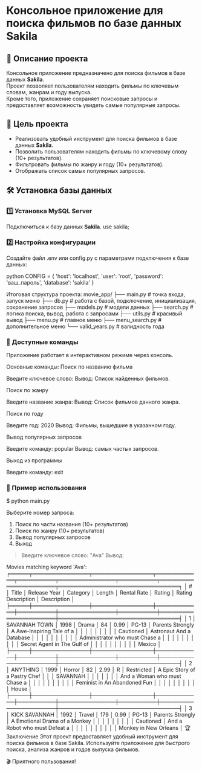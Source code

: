# Консольное приложение для поиска фильмов по базе данных Sakila

## 📌 Описание проекта
Консольное приложение предназначено для поиска фильмов в базе данных **Sakila**.  
Проект позволяет пользователям находить фильмы по ключевым словам, жанрам и году выпуска.  
Кроме того, приложение сохраняет поисковые запросы и предоставляет возможность увидеть самые популярные запросы.

## 🎯 Цель проекта
- Реализовать удобный инструмент для поиска фильмов в базе данных **Sakila**.
- Позволить пользователям находить фильмы по ключевому слову (10+ результатов).
- Фильтровать фильмы по жанру и году (10+ результатов).
- Отображать список самых популярных запросов.

## 🛠 Установка базы данных

### 1️⃣ Установка MySQL Server
Подключиться к базу данных **Sakila**.
use sakila; 

### 2️⃣  Настройка конфигурации
Создайте файл .env или config.py с параметрами подключения к базе данных:

python
CONFIG = {
    'host': 'localhost',
    'user': 'root',
    'password': 'ваш_пароль',
    'database': 'sakila'
}

Итоговая структура проекта:
movie_app/
├── main.py             # точка входа, запуск меню
├── db.py               # работа с базой, подключение, инициализация, сохранение запросов
├── models.py           # модели данных
├── search.py           # логика поиска, вывод, работа с запросами
├── utils.py            # красивый вывод
├── menu.py             # главное меню
├── menu_search.py      # дополнительное меню
└── valid_years.py      # валидность года

### 🚀 Доступные команды
Приложение работает в интерактивном режиме через консоль.

Основные команды:
Поиск по названию фильма


Введите ключевое слово: 
Вывод: Список найденных фильмов.

Поиск по жанру


Введите название жанра: 
Вывод: Список фильмов данного жанра.

Поиск по году


Введите год: 2020
Вывод: Фильмы, вышедшие в указанном году.

Вывод популярных запросов


Введите команду: popular
Вывод: самых частых запросов.

Выход из программы


Введите команду: exit

### 📌 Пример использования

$ python main.py

Выберите номер запроса:
1. Поиск по части названия (10+ результатов)
2. Поиск по жанру (10+ результатов)
3. Вывод популярных запросов
0. Выход

> Введите ключевое слово: "Ava"
Вывод:

Movies matching keyword 'Ava':
╒═════╤═══════════════╤════════════════╤════════════╤══════════╤═══════════════╤══════════╤══════════════════════╤════════════════════════════════╕
│  #  │     Title     │  Release Year  │  Category  │  Length  │  Rental Rate  │  Rating  │  Rating Description  │          Description           │
╞═════╪═══════════════╪════════════════╪════════════╪══════════╪═══════════════╪══════════╪══════════════════════╪════════════════════════════════╡
│  1  │ SAVANNAH TOWN │      1998      │   Drama    │    84    │     0.99      │  PG-13   │   Parents Strongly   │   A Awe-Inspiring Tale of a    │
│     │               │                │            │          │               │          │      Cautioned       │    Astronaut And a Database    │
│     │               │                │            │          │               │          │                      │ Administrator who must Chase a │
│     │               │                │            │          │               │          │                      │  Secret Agent in The Gulf of   │
│     │               │                │            │          │               │          │                      │             Mexico             │
├─────┼───────────────┼────────────────┼────────────┼──────────┼───────────────┼──────────┼──────────────────────┼────────────────────────────────┤
│  2  │   ANYTHING    │      1999      │   Horror   │    82    │     2.99      │    R     │      Restricted      │ A Epic Story of a Pastry Chef  │
│     │   SAVANNAH    │                │            │          │               │          │                      │  And a Woman who must Chase a  │
│     │               │                │            │          │               │          │                      │  Feminist in An Abandoned Fun  │
│     │               │                │            │          │               │          │                      │             House              │
├─────┼───────────────┼────────────────┼────────────┼──────────┼───────────────┼──────────┼──────────────────────┼────────────────────────────────┤
│  3  │ KICK SAVANNAH │      1992      │   Travel   │   179    │     0.99      │  PG-13   │   Parents Strongly   │ A Emotional Drama of a Monkey  │
│     │               │                │            │          │               │          │      Cautioned       │ And a Robot who must Defeat a  │
│     │               │                │            │          │               │          │                      │     Monkey in New Orleans      │
🏆 Заключение
Этот проект предоставляет удобный инструмент для поиска фильмов в базе Sakila. Используйте приложение для быстрого поиска, анализа жанров и годов выпуска фильмов.

🎬 Приятного пользования!